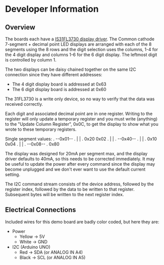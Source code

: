 # Developer Information
## Overview
The boards each have a [IS31FL3730 display driver](http://www.issi.com/WW/pdf/31FL3730.pdf). The Common cathode 7-segment + decimal point LED displays are arranged with each of the 8 segments using the 8 rows and the digit selection uses the columns, 1-4 for the 4 digit display and columns 1-6 for the 6 digit display. The leftmost digit is controlled by column 1.

The two displays can be daisy chained together on the same I2C connection since they have different addresses:
* The 4 digit display board is addressed at 0x63
* The 6 digit display board is addressed at 0x60

The 31FL3730 is a write only device, so no way to verify that the data was received correctly.

Each digit and associated decimal point are in one register.  Writing to the register will only update a temporary register and you must write (anything) to the "Update Column Register", 0x0C, to get the display to show what you wrote to these temporary registers.

Single segment values:
.     --0x01--
.    |        |
.   0x20     0x02
.    |        |
.     --0x40--
.    |        |
.   0x10     0x04
.    |        |
.     --0x08--
.                0x80

The display was designed for 20mA per segment max, and the display driver defaults to 40mA, so this needs to be corrected immediately.  It may be useful to update the power after every command since the display may become unplugged and we don't ever want to use the default current setting.

The I2C command stream consists of the device address, followed by the register index, followed by the data to be written to that register.  Subsequent bytes will be written to the next register index.

## Electrical Connections
Included wires for this demo board are badly color coded, but here they are:
* Power
  * Yellow -> 5V
  * White  -> GND
* I2C (Arduino UNO)
  * Red    -> SDA (or ANALOG IN A4)
  * Black  -> SCL (or ANALOG IN A5)
